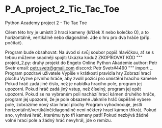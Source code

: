 # P_A_project_2_Tic_Tac_Toe
Python Academy project 2 - Tic Tac Toe

Cílem této hry je umístit 3 hrací kameny (křížek X nebo kolečko O), a to horizontálně, vertikálně nebo diagonálně. Jde o hru pro dva hráče (příp. počítač).

Program bude obsahovat:
Na úvod si svůj soubor popiš hlavičkou, ať se s tebou můžeme snadněji spojit:
Ukázka kódu2
ZKOPÍROVAT KÓD
"""
projekt_2.py: druhý projekt do Engeto Online Python Akademie
author: Petr Svetr
email: petr.svetr@gmail.com
discord: Petr Svetr#4490
"""
import ...
Program pozdraví uživatele
Vypíše v krátkosti pravidla hry
Zobrazí hrací plochu
Vyzve prvního hráče, aby zvolil pozici pro umístění hracího kamene
Pokud hráč zadá jiné číslo, než je nabídka hracího pole, program jej upozorní.
Pokud hráč zadá jiný vstup, než číselný, program jej opět upozorní.
Pokud se na vybraném poli nachází hrací kámen druhého hráče, program jej upozorní, že je pole obsazené
Jakmile hráč úspěšně vybere pole, zobrazíme nový stav hrací plochy
Program vyhodnocuje, jestli horizontálně/vertikálně/diagonálně není některý hrací kámen tříkrát. Pokud ano, vyhrává hráč, kterému tyto tři kameny patří
Pokud nezbývá žádné volné hrací pole a žádný hráč nevyhrál, jde o remízu.
